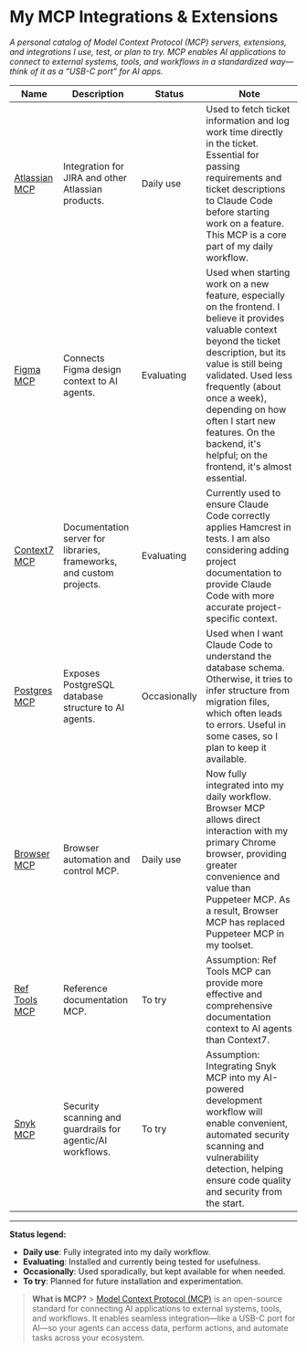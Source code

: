 # My MCP Integrations & Extensions

_A personal catalog of Model Context Protocol (MCP) servers, extensions, and integrations I use, test, or plan to try. MCP enables AI applications to connect to external systems, tools, and workflows in a standardized way—think of it as a “USB-C port” for AI apps._

| Name                                                                                                  | Description                                                          | Status       | Note                                                                                                                                                                                                                                                                                                                                             |
| ----------------------------------------------------------------------------------------------------- | -------------------------------------------------------------------- | ------------ | ------------------------------------------------------------------------------------------------------------------------------------------------------------------------------------------------------------------------------------------------------------------------------------------------------------------------------------------------ |
| [Atlassian MCP](https://github.com/sooperset/mcp-atlassian)                                           | Integration for JIRA and other Atlassian products.                   | Daily use    | Used to fetch ticket information and log work time directly in the ticket. Essential for passing requirements and ticket descriptions to Claude Code before starting work on a feature. This MCP is a core part of my daily workflow.                                                                                                            |
| [Figma MCP](https://help.figma.com/hc/en-us/articles/32132100833559-Guide-to-the-Dev-Mode-MCP-Server) | Connects Figma design context to AI agents.                          | Evaluating   | Used when starting work on a new feature, especially on the frontend. I believe it provides valuable context beyond the ticket description, but its value is still being validated. Used less frequently (about once a week), depending on how often I start new features. On the backend, it's helpful; on the frontend, it's almost essential. |
| [Context7 MCP](https://context7.com/)                                                                 | Documentation server for libraries, frameworks, and custom projects. | Evaluating   | Currently used to ensure Claude Code correctly applies Hamcrest in tests. I am also considering adding project documentation to provide Claude Code with more accurate project-specific context.                                                                                                                                                 |
| [Postgres MCP](https://github.com/crystaldba/postgres-mcp)                                            | Exposes PostgreSQL database structure to AI agents.                  | Occasionally | Used when I want Claude Code to understand the database schema. Otherwise, it tries to infer structure from migration files, which often leads to errors. Useful in some cases, so I plan to keep it available.                                                                                                                                  |
| [Browser MCP](https://browsermcp.io/)                                                                 | Browser automation and control MCP.                                  | Daily use    | Now fully integrated into my daily workflow. Browser MCP allows direct interaction with my primary Chrome browser, providing greater convenience and value than Puppeteer MCP. As a result, Browser MCP has replaced Puppeteer MCP in my toolset.                                                                                                |
| [Ref Tools MCP](https://ref.tools/mcp)                                                                | Reference documentation MCP.                                         | To try       | Assumption: Ref Tools MCP can provide more effective and comprehensive documentation context to AI agents than Context7.                                                                                                                                                                                                                         |
| [Snyk MCP](https://docs.snyk.io/integrations/developer-guardrails-for-agentic-workflows)              | Security scanning and guardrails for agentic/AI workflows.           | To try       | Assumption: Integrating Snyk MCP into my AI-powered development workflow will enable convenient, automated security scanning and vulnerability detection, helping ensure code quality and security from the start.                                                                                                                               |

---

**Status legend:**

- **Daily use**: Fully integrated into my daily workflow.
- **Evaluating**: Installed and currently being tested for usefulness.
- **Occasionally**: Used sporadically, but kept available for when needed.
- **To try**: Planned for future installation and experimentation.

> **What is MCP?** > [Model Context Protocol (MCP)](https://modelcontextprotocol.io/docs/getting-started/intro) is an open-source standard for connecting AI applications to external systems, tools, and workflows. It enables seamless integration—like a USB-C port for AI—so your agents can access data, perform actions, and automate tasks across your ecosystem.
